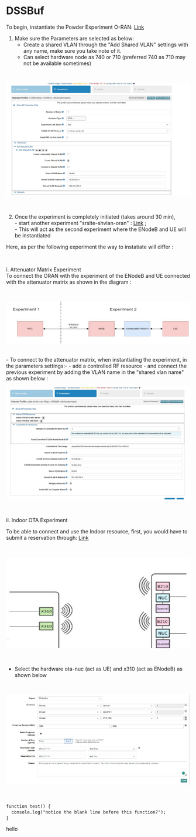 # DSSBuf

To begin, instantiate the Powder Experiment O-RAN: [Link](https://www.powderwireless.net/show-profile.php?profile=30d10b78-f939-11ea-b1eb-e4434b2381fc)

1. Make sure the Parameters are selected as below: <br />
      - Create a shared VLAN through the "Add Shared VLAN" settings with any name, make sure you take note of it.
      - Can select hardware node as 740 or 710 (preferred 740 as 710 may not be available sometimes)

<br />

 ![alt text](https://github.com/tahenan/DSSBuf/blob/main/photos/man1.jpg)

<br />


2. Once the experiment is completely initiated (takes around 30 min), 
<br /> -  start another experiment "srslte-shvlan-oran" :   [Link](https://www.powderwireless.net/show-profile.php?profile=1bd62bf4-5b60-11eb-b1eb-e4434b2381fc) ; 
<br /> -  This will act as the second experiment where the ENodeB and UE will be instantiated 

Here, as per the following experiment the way to instatiate will differ :

<br />

i. Attenuator Matrix Experiment <br />
      To connect the ORAN with the experiment of the ENodeB and UE connected with the attenuator matrix as shown in the diagram :

<br />


![alt text](https://github.com/tahenan/DSSBuf/blob/main/photos/man3.jpg)

<br />
- To connect to the attenuator matrix, when instantiating the experiment, in the parameters settings:-
      -  add a controlled RF resource
      -  and connect the previous experiment by adding the VLAN name in the "shared vlan name" as shown below :


<br />

![alt text](https://github.com/tahenan/DSSBuf/blob/main/photos/man2.jpg)


<br />

ii. Indoor OTA Experiment 

To be able to connect and use the Indoor resource, first, you would have to submit a reservation through: [Link](https://www.powderwireless.net/resgroup.php)

<br />

![alt text](https://github.com/tahenan/DSSBuf/blob/main/photos/man4.jpg)

<br />

- Select the hardware ota-nuc (act as UE) and x310 (act as ENodeB) as shown below
<br />

![alt text](https://github.com/tahenan/DSSBuf/blob/main/photos/man5.jpg)

<br />

```
function test() {
  console.log("notice the blank line before this function?");
}
```

hello 
